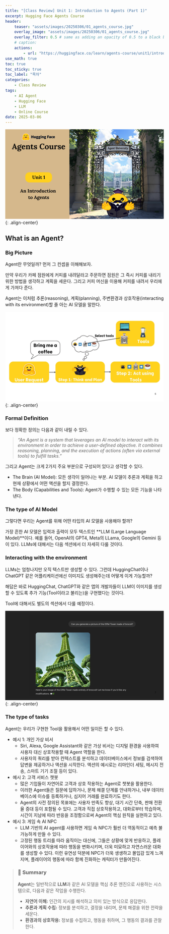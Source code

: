 ```yaml
---
title: "[Class Review] Unit 1: Introduction to Agents (Part 1)"
excerpt: Hugging Face Agents Course
header:
    teaser: "assets/images/20250306/01_agents_course.jpg"
    overlay_image: "assets/images/20250306/01_agents_course.jpg"
    overlay_filter: 0.5 # same as adding an opacity of 0.5 to a black background
    # caption: 
    actions:
        - url: "https://huggingface.co/learn/agents-course/unit1/introduction"
use_math: true
toc: true
toc_sticky: true
toc_label: "목차"
categories: 
    - Class Review
tags: 
    - AI Agent
    - Hugging Face
    - LLM
    - Online Course
date: 2025-03-06
---
```


![agents course](/assets/images/20250306/01_agents_course.jpg){: .align-center}  

## What is an Agent?

### Big Picture

Agent란 무엇일까? 먼저 그 컨셉을 이해해보자. 

만약 우리가 카페 점원에게 커피를 내려달라고 주문하면 점원은 그 즉시 커피를 내리기 위한 방법을 생각하고 계획을 세운다. 그리고 커피 머신을 이용해 커피를 내려서 우리에게 가져다 준다.

Agent는 이처럼 추론(reasoning), 계획(planning), 주변환경과 상호작용(interacting with its environment)할 줄 아는 AI 모델을 말한다.

![big picture](/assets/images/20250306/02_big_picture.jpg){: .align-center}  

### Formal Definition

보다 정확한 정의는 다음과 같이 내릴 수 있다.

> *“An Agent is a system that leverages an AI model to interact with its environment in order to achieve a user-defined objective. It combines reasoning, planning, and the execution of actions (often via external tools) to fulfill tasks.”*
> 

그리고 Agent는 크게 2가지 주요 부분으로 구성되어 있다고 생각할 수 있다.

- The Brain (AI Model): 모든 생각이 일어나는 부분. AI 모델이 추론과 계획을 하고 현재 상황에서 어떤 액션을 할지 결정한다.
- The Body (Capabilities and Tools): Agent가 수행할 수 있는 모든 기능을 나타낸다.

### The type of AI Model

그렇다면 우리는 Agent를 위해 어떤 타입의 AI 모델을 사용해야 할까? 

가장 흔한 AI 모델은 입력과 출력이 모두 텍스트인 **LLM (Large Language Model)**이다. 예를 들어, OpenAI의 GPT4, Meta의 LLama, Google의 Gemini 등이 있다. LLMs에 대해서는 다음 섹션에서 더 자세히 다룰 것이다.

### Interacting with the environment

LLMs는 엄청나지만 오직 텍스트만 생성할 수 있다. 그런데 HuggingChat이나 ChatGPT 같은 어플리케이션에선 이미지도 생성해주는데 어떻게 이게 가능할까?

해답은 바로 HuggingChat, ChatGPT와 같은 앱의 개발자들이 LLM이 이미지를 생성할 수 있도록 추가 기능(Tool이라고 불리는)을 구현했다는 것이다.

Tool에 대해서도 별도의 섹션에서 다룰 예정이다.

![interaction](/assets/images/20250306/03_interaction.jpg){: .align-center}  

### The type of tasks

Agent는 우리가 구현한 Tool을 활용해서 어떤 일이든 할 수 있다.

- 예시 1: 개인 가상 비서
    - Siri, Alexa, Google Assistant와 같은 가상 비서는 디지털 환경을 사용하여 사용자 대신 상호작용할 때 Agent 역할을 한다.
    - 사용자의 쿼리를 받아 컨텍스트를 분석하고 데이터베이스에서 정보를 검색하여 답변을 제공하거나 액션을 시작한다. 액션의 예시로는 리마인더 세팅, 메시지 전송, 스마트 기기 조절 등이 있다.
- 예시 2: 고객 서비스 챗봇
    - 많은 기업들이 자연어로 고객과 상호 작용하는 Agent로 챗봇을 활용한다.
    - 이러한 Agent들은 질문에 답하거나, 문제 해결 단계를 안내하거나, 내부 데이터베이스에 이슈를 등록하거나, 심지어 거래를 완료하기도 한다.
    - Agent의 사전 정의된 목표에는 사용자 만족도 향상, 대기 시간 단축, 판매 전환율 증대 등이 포함될 수 있다. 고객과 직접 상호작용하고, 대화로부터 학습하며, 시간이 지남에 따라 반응을 조정함으로써 Agent의 핵심 원칙을 실현하고 있다.
- 예시 3: 게임 속 AI NPC
    - LLM 기반의 AI agent를 사용하면 게임 속 NPC가 훨씬 더 역동적이고 예측 불가능하게 만들 수 있다.
    - 고정된 행동 트리를 따라 움직이는 대신에, 그들은 상황에 맞게 반응하고, 플레이어와의 상호작용에 따라 행동을 변화시키며, 더욱 미묘하고 자연스러운 대화를 생성할 수 있다. 이런 유연성 덕분에 NPC가 더욱 생생하고 몰입감 있게 느껴지며, 플레이어의 행동에 따라 함께 진화하는 캐릭터가 만들어진다.



> ### 📌 Summary
> **Agent**는 일반적으로 **LLM**과 같은 AI 모델을 핵심 추론 엔진으로 사용하는 시스템으로, 다음과 같은 작업을 수행한다.
>- **자연어 이해:** 인간의 지시를 해석하고 의미 있는 방식으로 응답한다.
>- **추론과 계획 수립:** 정보를 분석하고, 결정을 내리며, 문제 해결을 위한 전략을 세운다.
>- **환경과의 상호작용:** 정보를 수집하고, 행동을 취하며, 그 행동의 결과를 관찰한다.